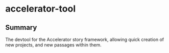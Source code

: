# accelerator-tool

## Summary

The devtool for the Accelerator story framework, allowing quick creation of new projects, and new passages within them.
